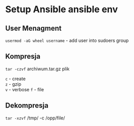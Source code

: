 # Setup Ansible ansible env

## User Menagment
```usermod -aG wheel username``` - add user into sudoers group

## Kompresja

```tar -czvf``` archiwum.tar.gz plik

```c``` - create  
```z``` - gzip  
```v``` - verbose
```f``` - file

## Dekompresja
```tar -xzvf``` /tmp/ -c /opp/file/